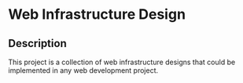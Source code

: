 # Web Infrastructure Design

## Description

This project is a collection of web infrastructure designs that could be implemented in any web development project.


